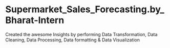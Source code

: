 # Supermarket_Sales_Forecasting.by_Bharat-Intern
Created the awesome Insights by performing Data Transformation, Data Cleaning, Data Processing, Data formatting &amp; Data Visualization
